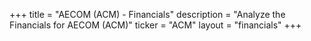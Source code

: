 +++
title = "AECOM (ACM) - Financials"
description = "Analyze the Financials for AECOM (ACM)"
ticker = "ACM"
layout = "financials"
+++

